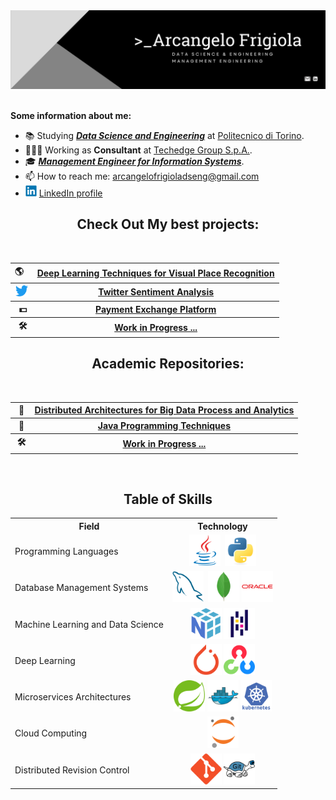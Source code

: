 <div id="header" align="center">

  <!-- <img src="https://media.giphy.com/media/dyzew7Py7bnW9DiJJj/giphy.gif" width="740"/> -->
  <a href="mailto:arcangelofrigioladseng@gmail.com">
    <img src="https://github.com/arcangeloC-137/arcangeloC-137/blob/main/imgs/arcangelofrigiolaEng.png">
  </a>
</div>
<br>

**Some information about me:**

- 📚 Studying ***[Data Science and Engineering](https://didattica.polito.it/pls/portal30/sviluppo.offerta_formativa.corsi?p_sdu_cds=37:320&p_a_acc=2023&p_header=N&p_lang=EN)*** at [Politecnico di Torino](https://www.polito.it/).
- 👨🏻‍💻 Working as **Consultant** at [Techedge Group S.p.A.](https://www.techedgegroup.com/en).
- 🎓 ***[Management Engineer for Information Systems](https://didattica.polito.it/guida/2023/it/homepage?cds=5&sdu=38)***.
- 📫 How to reach me: [arcangelofrigioladseng@gmail.com](arcangelofrigioladseng@gmail.com)
- <div align="left">
  <img src="https://github.com/devicons/devicon/blob/master/icons/linkedin/linkedin-original.svg" title="LinkedIn" alt="Linkedin" width="18" height="18"/>
  <a href="https://it.linkedin.com/in/arcangelo-frigiola-332141213?trk=profile-badge">LinkedIn profile</a>

</div> 


<h2  align="center">Check Out My best projects:</h2><br>
<table width="100%" align="center">
  <tr>
    <th>🌎 &nbsp;</th>
    <th><a href="https://github.com/arcangeloC-137/deep_learning_techniques_for_visual_place_recognition" aligh="left"> Deep Learning Techniques for Visual Place Recognition</a></th>
  </tr>
  <tr>
    <th><img src="https://github.com/devicons/devicon/blob/master/icons/twitter/twitter-original.svg" width="20" height="18"/></th>
    <th><a href="https://github.com/arcangeloC-137/Twitter-Sentiment-Analysis" aligh="left"> Twitter Sentiment Analysis </a></th>
  </tr>
  <tr>
    <th> &nbsp;💵</th>
    <th><a href="https://github.com/arcangeloC-137/payment_exchange_platform" aligh="left"> Payment Exchange Platform </a></th>
  </tr>
  <tr>
    <th> &nbsp;🛠</th>
    <th><a href="https://github.com/arcangeloC-137" aligh="left"> Work in Progress ... </a></th>
  </tr>
</table>


<h2  align="center">Academic Repositories:</h2><br>
<table width="100%" align="center">
  <tr>
    <th> &nbsp;📘</th>
    <th><a href="https://github.com/arcangeloC-137/distributed_architectures_for_big_data" aligh="left"> Distributed Architectures for Big Data Process and Analytics</a></th>
  </tr>
  <tr>
    <th> &nbsp;📕</th>
    <th><a href="https://github.com/arcangeloC-137/java_programming_techniques" aligh="left"> Java Programming Techniques</a></th>
  </tr>
  <tr>
    <th> &nbsp;🛠</th>
    <th><a href="https://github.com/arcangeloC-137" aligh="left"> Work in Progress ... </a></th>
  </tr>
</table>

<br>

<div align="center"><h2>Table of Skills</h2></div>
<div align="center">
  <table>
    <tr>
      <th>Field</th>
      <th>Technology</th>
    </tr>
    <tr>
      <td>Programming Languages</td>
      <td align="center">
        <img src="https://github.com/devicons/devicon/blob/master/icons/java/java-original.svg" title="Java" alt="Java" width="50" height="50"/>&nbsp;
        <img src="https://github.com/devicons/devicon/blob/master/icons/python/python-original.svg" title="python" **alt="python" width="50" height="50"/>
      </td>
    </tr>
    <tr>
      <td>Database Management Systems</td>
      <td align="center">
        <img src="https://github.com/devicons/devicon/blob/master/icons/mysql/mysql-original.svg" title="MySQL"  alt="MySQL" width="50" height="50"/>&nbsp;
        <img src="https://github.com/devicons/devicon/blob/master/icons/mongodb/mongodb-original.svg" title="mongodb" **alt="mongodb" width="50" height="50"/>
        <img src="https://github.com/devicons/devicon/blob/master/icons/oracle/oracle-original.svg" title="oracle" **alt="oracle" width="50" height="50"/>
      </td>
    </tr>
    <tr>
      <td>Machine Learning and Data Science</td>
      <td align="center">
        <img src="https://github.com/devicons/devicon/blob/master/icons/numpy/numpy-original.svg" title="numpy" **alt="numpy" width="50" height="50"/>
        <img src="https://github.com/devicons/devicon/blob/master/icons/pandas/pandas-original.svg" title="pandas" **alt="pandas" width="50" height="50"/>
      </td>
    </tr>
    <tr>
      <td>Deep Learning</td>
      <td align="center">
        <img src="https://github.com/devicons/devicon/blob/master/icons/pytorch/pytorch-original.svg" title="pytorch" **alt="pytorch" width="50" height="50"/>
        <img src="https://github.com/devicons/devicon/blob/master/icons/opencv/opencv-original.svg" title="opencv" **alt="opencv" width="50" height="50"/>
      </td>
    </tr>
    <tr>
      <td>Microservices Architectures</td>
      <td align="center">
       <img src="https://github.com/devicons/devicon/blob/master/icons/spring/spring-original.svg" title="Spring" alt="Spring" width="50" height="50"/>
       <img src="https://github.com/devicons/devicon/blob/master/icons/docker/docker-original.svg" title="docker" **alt="docker" width="50" height="50"/>
       <img src="https://github.com/devicons/devicon/blob/master/icons/kubernetes/kubernetes-plain-wordmark.svg" title="kubernetes" **alt="kubernetes" width="50" height="50"/>
     </td>
    </tr>
    <tr>
      <td>Cloud Computing</td>
      <td align="center">
        <img src="https://github.com/devicons/devicon/blob/master/icons/jupyter/jupyter-original.svg" title="jupyter" **alt="jupyter" width="50" height="50"/>
      </td>
    </tr>
    <tr>
      <td>Distributed Revision Control</td>
      <td align="center">
        <img src="https://github.com/devicons/devicon/blob/master/icons/git/git-original.svg" title="Git" **alt="Git" width="50" height="50"/>
        <img src="https://github.com/devicons/devicon/blob/master/icons/tortoisegit/tortoisegit-original.svg" title="tortoisegit" **alt="tortoisegit" width="50" height="50"/>
      </td>
    </tr>
  </table>
</div>
